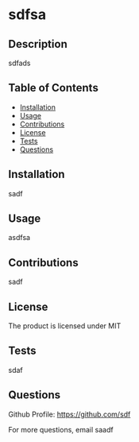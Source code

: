 
# sdfsa

## Description
sdfads

## Table of Contents
* [Installation](#installation)
* [Usage](#usage)
* [Contributions](#contributions)
* [License](#license)
* [Tests](#tests)
* [Questions](#questions)

## Installation
sadf

## Usage
asdfsa

## Contributions
sadf

## License
The product is licensed under MIT

## Tests
sdaf

## Questions
Github Profile: https://github.com/sdf

For more questions, email saadf
